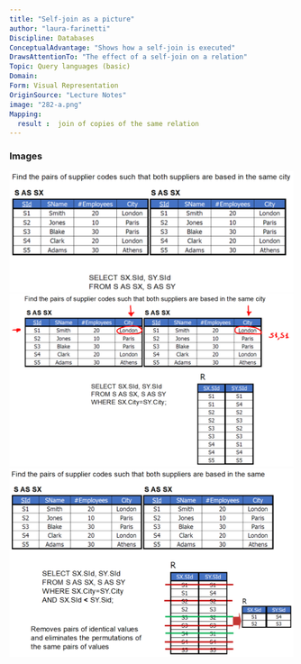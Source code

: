 ```yaml
---
title: "Self-join as a picture"
author: "laura-farinetti"
Discipline: Databases
ConceptualAdvantage: "Shows how a self-join is executed"
DrawsAttentionTo: "The effect of a self-join on a relation"
Topic: Query languages (basic)
Domain: 
Form: Visual Representation
OriginSource: "Lecture Notes"
image: "282-a.png"
Mapping:
  result :  join of copies of the same relation
---
```

### Images
<img src="/assets/images/nm/282-b.png" class="ui fluid bordered image">
<img src="/assets/images/nm/282-c.png" class="ui fluid bordered image">
<img src="/assets/images/nm/282-d.png" class="ui fluid bordered image">
